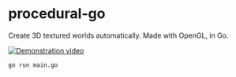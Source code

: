 # procedural-go
Create 3D textured worlds automatically. Made with OpenGL, in Go.

[![Demonstration video](https://img.youtube.com/vi/Gd936ZVYTig/0.jpg)](https://www.youtube.com/watch?v=Gd936ZVYTig)

```bash
go run main.go
```